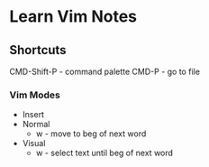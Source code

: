 # Learn Vim Notes

## Shortcuts
CMD-Shift-P - command palette
CMD-P - go to file

### Vim Modes
- Insert
- Normal
  - w - move to beg of next word
- Visual 
  - w - select text until beg of next word